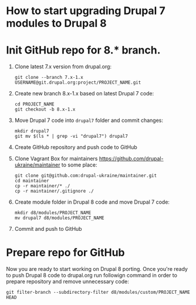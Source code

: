 How to start upgrading Drupal 7 modules to Drupal 8
======

# Init GitHub repo for 8.* branch.
1. Clone latest 7.x version from drupal.org:

    ```
    git clone --branch 7.x-1.x USERNAME@git.drupal.org:project/PROJECT_NAME.git
    ```
  
2. Create new branch 8.x-1.x based on latest Drupal 7 code:

    ```
    cd PROJECT_NAME
    git checkout -b 8.x-1.x
    ```
    
3. Move Drupal 7 code into `drupal7` folder and commit changes:

    ```
    mkdir drupal7
    git mv $(ls * | grep -vi "drupal7") drupal7
    ```
    
4. Create GitHub repository and push code to GitHub
5. Clone Vagrant Box for maintainers https://github.com/drupal-ukraine/maintainer to some place:

    ```
    git clone git@github.com:drupal-ukraine/maintainer.git
    cd maintainer
    cp -r maintainer/* ./
    cp -r maintainer/.gitignore ./
    ```
6. Create module folder in Drupal 8 code and move Drupal 7 code:

    ```
    mkdir d8/modules/PROJECT_NAME
    mv drupal7 d8/modules/PROJECT_NAME
    ```
    
7. Commit and push to GitHub

# Prepare repo for GitHub

Now you are ready to start working on Drupal 8 porting. Once you're ready to push Drupal 8 code to drupal.org run followign command in order to prepare repository and remove unnecessary code:

```
git filter-branch --subdirectory-filter d8/modules/custom/PROJECT_NAME HEAD
```
